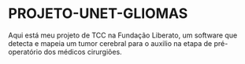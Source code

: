 # PROJETO-UNET-GLIOMAS
Aqui está meu projeto de TCC na Fundação Liberato, um software que detecta e mapeia um tumor cerebral para o auxilio na etapa de pré-operatório dos médicos cirurgiões.
